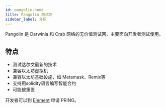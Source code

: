 ```yaml
---
id: pangolin-home
title: Pangolin 测试网
sidebar_label: 介绍
---
```


Pangolin 是 Darwinia 和 Crab 网络的无价值测试网，主要面向开发者测试使用。

## 特点

- 测试达尔文最新的技术
- 兼容以太坊虚拟机
- 兼容以太坊基础设施，如 Metamask、Remix等
- 支持用solidity语言编写智能合约
- 可能被重置

开发者可以到 [Element](https://app.element.io/?pk_vid=6961ca0f7c45f8bf16052310122d2437#/room/#darwinia:matrix.org) 申请 PRING。